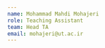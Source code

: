 ```yaml
---
name: Mohammad Mahdi Mohajeri
role: Teaching Assistant
team: Head TA
email: mohajeri@ut.ac.ir
---
```


